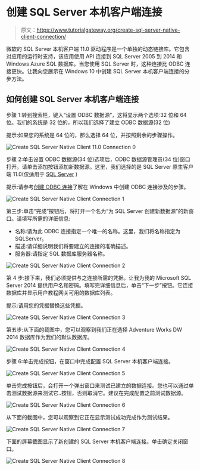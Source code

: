 # 创建 SQL Server 本机客户端连接

> 原文：<https://www.tutorialgateway.org/create-sql-server-native-client-connection/>

微软的 SQL Server 本机客户端 11.0 驱动程序是一个单独的动态链接库。它包含对应用的运行时支持，该应用使用 API 连接到 SQL Server 2005 到 2014 和 Windows Azure SQL 数据库。当您使用 SQL Server 时，这种连接比 ODBC 连接更快。让我向您展示在 Windows 10 中创建 SQL Server 本机客户端连接的分步方法。

## 如何创建 SQL Server 本机客户端连接

步骤 1:转到搜索栏，键入“设置 ODBC 数据源”，这将显示两个选项:32 位和 64 位。我们的系统是 32 位的，所以我们选择了建立 ODBC 数据源(32 位)

提示:如果您的系统是 64 位的，那么选择 64 位，并按照剩余的步骤操作。

![Create SQL Server Native Client 11.0 Connection 0](img/e695a10375d9038e3f59ce602c38620b.png)

步骤 2:单击设置 ODBC 数据源(34 位)选项后，ODBC 数据源管理员(34 位)窗口打开。请单击添加按钮添加新数据源。这里，我们选择的是 SQL Server 原生客户端 11.0(仅适用于 [SQL Server](https://www.tutorialgateway.org/sql/) )

提示:请参考[创建 ODBC 连接](https://www.tutorialgateway.org/create-odbc-connection/)了解在 Windows 中创建 ODBC 连接涉及的步骤。

![Create SQL Server Native Client Connection 1](img/c7e6aa5a28094d71213cf9dcebb377c3.png)

第三步:单击“完成”按钮后，将打开一个名为“为 SQL Server 创建新数据源”的新窗口。请填写所需的详细信息:

*   名称:请为此 ODBC 连接指定一个唯一的名称。这里，我们将名称指定为 SQLServer。
*   描述:请详细说明我们将要建立的连接的准确描述。
*   服务器:请指定 SQL 数据库服务器名称。

![Create SQL Server Native Client Connection 2](img/7a5fc138df777603c2d4e2d6e6077382.png)

第 4 步:接下来，我们必须提供与之连接所需的凭据。让我为我的 Microsoft SQL Server 2014 提供用户名和密码。填写完详细信息后，单击“下一步”按钮。它连接数据库并显示用户教程网关可用的数据库列表。

提示:请用您的凭据替换这些凭据。

![Create SQL Server Native Client Connection 3](img/6d0e935e0c2e89e22123f5f51dc5d336.png)

第五步:从下面的截图中，您可以观察到我们正在选择 Adventure Works DW 2014 数据库作为我们的默认数据库。

![Create SQL Server Native Client Connection 4](img/6b442e5f39cc12a61e3ed5245ace8544.png)

步骤 6:单击完成按钮，在窗口中完成配置 SQL Server 本机客户端连接。

![Create SQL Server Native Client Connection 5](img/e707bbd549c2144a923cbab3e83cdc21.png)

单击完成按钮后，会打开一个弹出窗口来测试已建立的数据连接。您也可以通过单击测试数据源来测试它..按钮，否则取消它。建议在完成配置之前测试数据源。

![Create SQL Server Native Client Connection 6](img/498c20c872e3b3faf6403e90542c8cc5.png)

从下面的截图中，您可以观察到它正在显示测试成功完成作为测试结果。

![Create SQL Server Native Client Connection 7](img/401827f0033e1a44a0c24c257bf7b53f.png)

下面的屏幕截图显示了新创建的 SQL Server 本机客户端连接。单击确定关闭窗口。

![Create SQL Server Native Client Connection 8](img/116b6e44d42d81861c01aa52d33c1e9a.png)